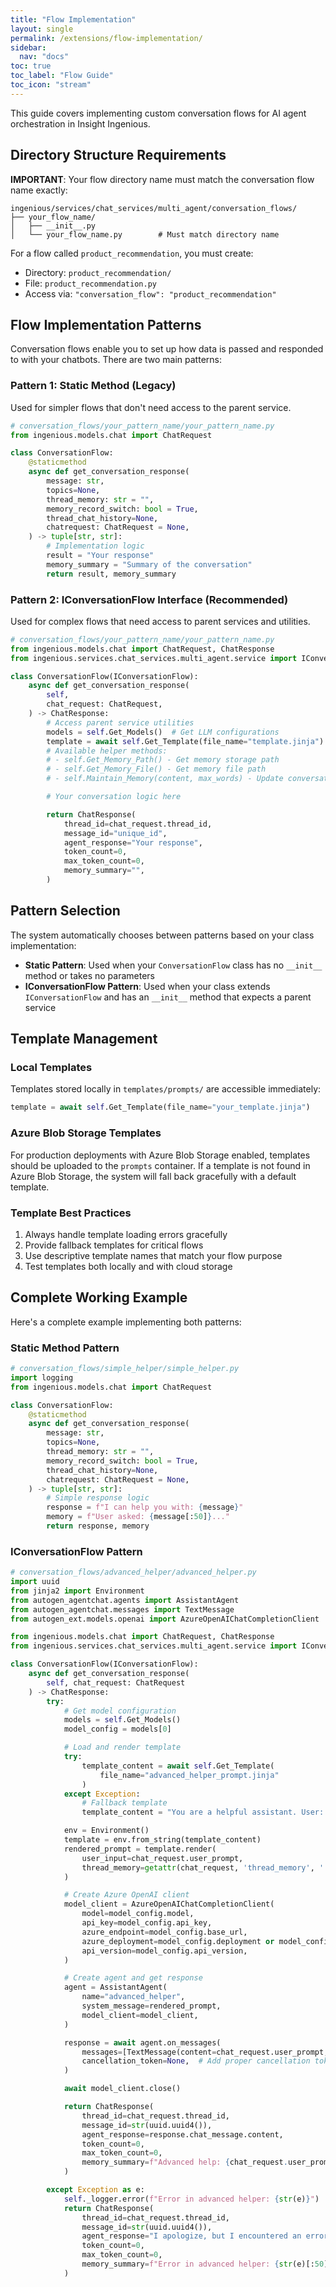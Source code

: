 ```yaml
---
title: "Flow Implementation"
layout: single
permalink: /extensions/flow-implementation/
sidebar:
  nav: "docs"
toc: true
toc_label: "Flow Guide"
toc_icon: "stream"
---
```


This guide covers implementing custom conversation flows for AI agent orchestration in Insight Ingenious.

## Directory Structure Requirements

**IMPORTANT**: Your flow directory name must match the conversation flow name exactly:

```
ingenious/services/chat_services/multi_agent/conversation_flows/
├── your_flow_name/
│   ├── __init__.py
│   └── your_flow_name.py        # Must match directory name
```

For a flow called `product_recommendation`, you must create:
- Directory: `product_recommendation/`
- File: `product_recommendation.py`
- Access via: `"conversation_flow": "product_recommendation"`

## Flow Implementation Patterns

Conversation flows enable you to set up how data is passed and responded to with your chatbots. There are two main patterns:

### Pattern 1: Static Method (Legacy)
Used for simpler flows that don't need access to the parent service.

```python
# conversation_flows/your_pattern_name/your_pattern_name.py
from ingenious.models.chat import ChatRequest

class ConversationFlow:
    @staticmethod
    async def get_conversation_response(
        message: str,
        topics=None,
        thread_memory: str = "",
        memory_record_switch: bool = True,
        thread_chat_history=None,
        chatrequest: ChatRequest = None,
    ) -> tuple[str, str]:
        # Implementation logic
        result = "Your response"
        memory_summary = "Summary of the conversation"
        return result, memory_summary
```

### Pattern 2: IConversationFlow Interface (Recommended)
Used for complex flows that need access to parent services and utilities.

```python
# conversation_flows/your_pattern_name/your_pattern_name.py
from ingenious.models.chat import ChatRequest, ChatResponse
from ingenious.services.chat_services.multi_agent.service import IConversationFlow

class ConversationFlow(IConversationFlow):
    async def get_conversation_response(
        self,
        chat_request: ChatRequest,
    ) -> ChatResponse:
        # Access parent service utilities
        models = self.Get_Models()  # Get LLM configurations
        template = await self.Get_Template(file_name="template.jinja")
        # Available helper methods:
        # - self.Get_Memory_Path() - Get memory storage path
        # - self.Get_Memory_File() - Get memory file path
        # - self.Maintain_Memory(content, max_words) - Update conversation memory

        # Your conversation logic here

        return ChatResponse(
            thread_id=chat_request.thread_id,
            message_id="unique_id",
            agent_response="Your response",
            token_count=0,
            max_token_count=0,
            memory_summary="",
        )
```

## Pattern Selection

The system automatically chooses between patterns based on your class implementation:

- **Static Pattern**: Used when your `ConversationFlow` class has no `__init__` method or takes no parameters
- **IConversationFlow Pattern**: Used when your class extends `IConversationFlow` and has an `__init__` method that expects a parent service

## Template Management

### Local Templates
Templates stored locally in `templates/prompts/` are accessible immediately:

```python
template = await self.Get_Template(file_name="your_template.jinja")
```

### Azure Blob Storage Templates
For production deployments with Azure Blob Storage enabled, templates should be uploaded to the `prompts` container. If a template is not found in Azure Blob Storage, the system will fall back gracefully with a default template.

### Template Best Practices
1. Always handle template loading errors gracefully
2. Provide fallback templates for critical flows
3. Use descriptive template names that match your flow purpose
4. Test templates both locally and with cloud storage

## Complete Working Example

Here's a complete example implementing both patterns:

### Static Method Pattern
```python
# conversation_flows/simple_helper/simple_helper.py
import logging
from ingenious.models.chat import ChatRequest

class ConversationFlow:
    @staticmethod
    async def get_conversation_response(
        message: str,
        topics=None,
        thread_memory: str = "",
        memory_record_switch: bool = True,
        thread_chat_history=None,
        chatrequest: ChatRequest = None,
    ) -> tuple[str, str]:
        # Simple response logic
        response = f"I can help you with: {message}"
        memory = f"User asked: {message[:50]}..."
        return response, memory
```

### IConversationFlow Pattern
```python
# conversation_flows/advanced_helper/advanced_helper.py
import uuid
from jinja2 import Environment
from autogen_agentchat.agents import AssistantAgent
from autogen_agentchat.messages import TextMessage
from autogen_ext.models.openai import AzureOpenAIChatCompletionClient

from ingenious.models.chat import ChatRequest, ChatResponse
from ingenious.services.chat_services.multi_agent.service import IConversationFlow

class ConversationFlow(IConversationFlow):
    async def get_conversation_response(
        self, chat_request: ChatRequest
    ) -> ChatResponse:
        try:
            # Get model configuration
            models = self.Get_Models()
            model_config = models[0]

            # Load and render template
            try:
                template_content = await self.Get_Template(
                    file_name="advanced_helper_prompt.jinja"
                )
            except Exception:
                # Fallback template
                template_content = "You are a helpful assistant. User: {{ user_input }}"

            env = Environment()
            template = env.from_string(template_content)
            rendered_prompt = template.render(
                user_input=chat_request.user_prompt,
                thread_memory=getattr(chat_request, 'thread_memory', '')
            )

            # Create Azure OpenAI client
            model_client = AzureOpenAIChatCompletionClient(
                model=model_config.model,
                api_key=model_config.api_key,
                azure_endpoint=model_config.base_url,
                azure_deployment=model_config.deployment or model_config.model,
                api_version=model_config.api_version,
            )

            # Create agent and get response
            agent = AssistantAgent(
                name="advanced_helper",
                system_message=rendered_prompt,
                model_client=model_client,
            )

            response = await agent.on_messages(
                messages=[TextMessage(content=chat_request.user_prompt, source="user")],
                cancellation_token=None,  # Add proper cancellation token
            )

            await model_client.close()

            return ChatResponse(
                thread_id=chat_request.thread_id,
                message_id=str(uuid.uuid4()),
                agent_response=response.chat_message.content,
                token_count=0,
                max_token_count=0,
                memory_summary=f"Advanced help: {chat_request.user_prompt[:50]}...",
            )

        except Exception as e:
            self._logger.error(f"Error in advanced helper: {str(e)}")
            return ChatResponse(
                thread_id=chat_request.thread_id,
                message_id=str(uuid.uuid4()),
                agent_response="I apologize, but I encountered an error. Please try again.",
                token_count=0,
                max_token_count=0,
                memory_summary=f"Error in advanced helper: {str(e)[:50]}...",
            )
```
